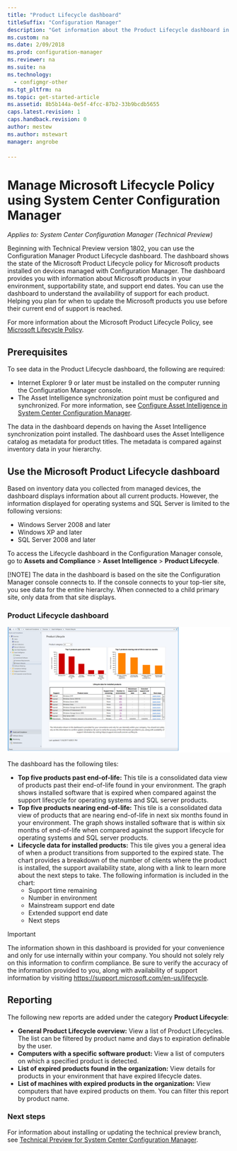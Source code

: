 ```yaml
---
title: "Product Lifecycle dashboard"
titleSuffix: "Configuration Manager"
description: "Get information about the Product Lifecycle dashboard in System Center Configuration Manager."
ms.custom: na
ms.date: 2/09/2018
ms.prod: configuration-manager
ms.reviewer: na
ms.suite: na
ms.technology:
  - configmgr-other
ms.tgt_pltfrm: na
ms.topic: get-started-article
ms.assetid: 8b5b144a-0e5f-4fcc-87b2-33b9bcdb5655
caps.latest.revision: 1
caps.handback.revision: 0
author: mestew
ms.author: mstewart
manager: angrobe

---
```

# Manage Microsoft Lifecycle Policy using System Center Configuration Manager

*Applies to: System Center Configuration Manager (Technical Preview)*

Beginning with Technical Preview version 1802, you can use the Configuration Manager Product Lifecycle dashboard. The dashboard shows the state of the Microsoft Product Lifecycle policy for Microsoft products installed on devices managed with Configuration Manager. The dashboard provides you with information about Microsoft products in your environment, supportability state, and support end dates. 
 You can use the dashboard to understand the availability of support for each product. Helping you plan for when to update the Microsoft products you use before their current end of support is reached.  

For more information about the Microsoft Product Lifecycle Policy, see [Microsoft Lifecycle Policy](https://support.microsoft.com/en-us/lifecycle).

## Prerequisites 

 To see data in the Product Lifecycle dashboard, the following are required: 
- Internet Explorer 9 or later must be installed on the computer running the Configuration Manager console. 
- The Asset Intelligence synchronization point must be configured and synchronized. For more information, see [Configure Asset Intelligence in System Center Configuration Manager](/sccm/core/clients/manage/asset-intelligence/configuring-asset-intelligence).

The data in the dashboard depends on having the Asset Intelligence synchronization point installed. The dashboard uses the Asset Intelligence catalog as metadata for product titles. The metadata is compared against inventory data in your hierarchy. 

## Use the Microsoft Product Lifecycle dashboard

Based on inventory data you collected from managed devices, the dashboard displays information about all current products. However, the information displayed for operating systems and SQL Server is limited to the following versions:

- Windows Server 2008 and later
- Windows XP and later
- SQL Server 2008 and later

To access the Lifecycle dashboard in the Configuration Manager console, go to **Assets and Compliance** > **Asset Intelligence** > **Product Lifecycle**.

[!NOTE]
The data in the dashboard is based on the site the Configuration Manager console connects to. If the console connects to your top-tier site, you see data for the entire hierarchy. When connected to a child primary site, only data from that site displays.

### Product Lifecycle dashboard

![Product Lifecycle dashboard](/sccm/core/clients/manage/asset-intelligence/media/product-lifecycle-dashboard.png)

The dashboard has the following tiles: 
- **Top five products past end-of-life:** This tile is a consolidated data view of products past their end-of-life found in your environment. The graph shows installed software that is expired when compared against the support lifecycle for operating systems and SQL server products.  
- **Top five products nearing end-of-life:** This tile is a consolidated data view of products that are nearing end-of-life in next six months found in your environment. The graph shows installed software that is within six months of end-of-life when compared against the support lifecycle for operating systems and SQL server products.
- **Lifecycle data for installed products:** This tile gives you a general idea of when a product transitions from supported to the expired state. The chart provides a breakdown of the number of clients where the product is installed, the support availability state, along with a link to learn more about the next steps to take. The following information is included in the chart:     
    - Support time remaining
    - Number in environment 
    - Mainstream support end date
    - Extended support end date
    - Next steps 

>[!IMPORTANT]
>The information shown in this dashboard is provided for your convenience and only for use internally within your company. You should not solely rely on this information to confirm compliance. Be sure to verify the accuracy of the information provided to you, along with availability of support information by visiting https://support.microsoft.com/en-us/lifecycle.

## Reporting
The following new reports are added under the category **Product Lifecycle**:
- **General Product Lifecycle overview:** View a list of Product Lifecycles. The list can be filtered by product name and days to expiration definable by the user. 
- **Computers with a specific software product:** View a list of computers on which a specified product is detected.
- **List of expired products found in the organization:** View details for products in your environment that have expired lifecycle dates. 
- **List of machines with expired products in the organization:** View computers that have expired products on them. You can filter this report by product name.

### Next steps
For information about installing or updating the technical preview branch, see [Technical Preview for System Center Configuration Manager](/sccm/core/get-started/technical-preview).  

